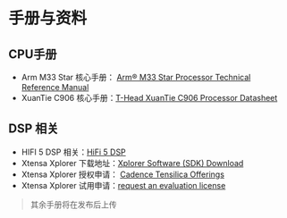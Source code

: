 # 手册与资料

## CPU手册

- Arm M33 Star 核心手册： [Arm® M33 Star Processor Technical Reference Manual](https://developer.arm.com/documentation/100230/latest/)
- XuanTie C906 核心手册：[T-Head XuanTie C906 Processor Datasheet](https://xuantie.t-head.cn/product/xuantie/3817197695983423488)

## DSP 相关

- HIFI 5 DSP 相关：[HiFi 5 DSP](https://www.cadence.com/en_US/home/tools/ip/tensilica-ip/hifi-dsps/hifi-5.html)
- Xtensa Xplorer 下载地址：[Xplorer Software (SDK) Download](https://www.cadence.com/en_US/home/tools/ip/tensilica-ip/sdk-download.html)
- Xtensa Xplorer 授权申请： [Cadence Tensilica Offerings](https://www.cadence.com/en_US/home/tools/ip/tensilica-ip/technologies.html)
- Xtensa Xplorer 试用申请：[request an evaluation license](https://www.cadence.com/en_US/home/tools/ip/tensilica-ip/tensilica-sdk-evaluation-request-form.html)



> 其余手册将在发布后上传


